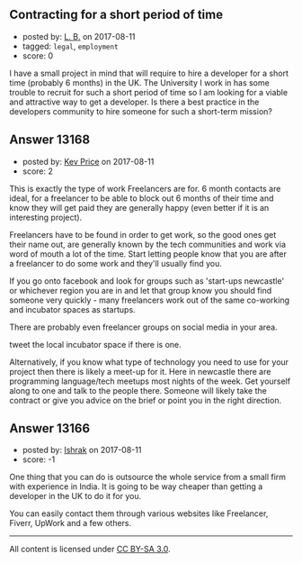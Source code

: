 ## Contracting for a short period of time

- posted by: [L. B.](https://stackexchange.com/users/11533899/l-b) on 2017-08-11
- tagged: `legal`, `employment`
- score: 0

I have a small project in mind that will require to hire a developer for a short time (probably 6 months) in the UK. The University I work in has some trouble to recruit for such a short period of time so I am looking for a viable and attractive way to get a developer.
Is there a best practice in the developers community to hire someone for such a short-term mission?


## Answer 13168

- posted by: [Kev Price](https://stackexchange.com/users/1109274/kev-price) on 2017-08-11
- score: 2

This is exactly the type of work Freelancers are for. 6 month contacts are ideal, for a freelancer to be able to block out 6 months of their time and know they will get paid they are generally happy (even better if it is an interesting project).

Freelancers have to be found in order to get work, so the good ones get their name out, are generally known by the tech communities and work via word of mouth a lot of the time. Start letting people know that you are after a freelancer to do some work and they'll usually find you.

If you go onto facebook and look for groups such as 'start-ups newcastle' or whichever region you are in and let that group know you should find someone very quickly - many freelancers work out of the same co-working and incubator spaces as startups.

There are probably even freelancer groups on social media in your area.

tweet the local incubator space if there is one.

Alternatively, if you know what type of technology you need to use for your project then there is likely a meet-up for it. Here in newcastle there are programming language/tech meetups most nights of the week. Get yourself along to one and talk to the people there. Someone will likely take the contract or give you advice on the brief or point you in the right direction.


## Answer 13166

- posted by: [Ishrak](https://stackexchange.com/users/3192567/ishrak) on 2017-08-11
- score: -1

One thing that you can do is outsource the whole service from a small firm with experience in India. It is going to be way cheaper than getting a developer in the UK to do it for you.

You can easily contact them through various websites like Freelancer, Fiverr, UpWork and a few others.



---

All content is licensed under [CC BY-SA 3.0](https://creativecommons.org/licenses/by-sa/3.0/).
